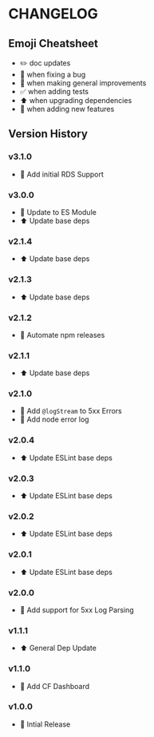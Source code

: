 # CHANGELOG

## Emoji Cheatsheet
- :pencil2: doc updates
- :bug: when fixing a bug
- :rocket: when making general improvements
- :white_check_mark: when adding tests
- :arrow_up: when upgrading dependencies
- :tada: when adding new features

## Version History

### v3.1.0

- :rocket: Add initial RDS Support

### v3.0.0

- :tada: Update to ES Module
- :arrow_up: Update base deps

### v2.1.4

- :arrow_up: Update base deps

### v2.1.3

- :arrow_up: Update base deps

### v2.1.2

- :rocket: Automate npm releases

### v2.1.1

- :arrow_up: Update base deps

### v2.1.0

- :rocket: Add `@logStream` to 5xx Errors
- :tada: Add node error log

### v2.0.4

- :arrow_up: Update ESLint base deps

### v2.0.3

- :arrow_up: Update ESLint base deps

### v2.0.2

- :arrow_up: Update ESLint base deps

### v2.0.1

- :arrow_up: Update ESLint base deps

### v2.0.0

- :tada: Add support for 5xx Log Parsing

### v1.1.1

- :arrow_up: General Dep Update

### v1.1.0

- :tada: Add CF Dashboard

### v1.0.0

- :tada: Intial Release
